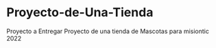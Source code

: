 # Proyecto-de-Una-Tienda
Proyecto a Entregar
Proyecto de una tienda de Mascotas para misiontic 2022
